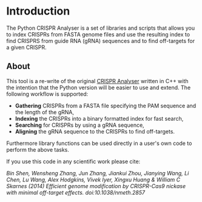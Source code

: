 # Introduction

The Python CRISPR Analyser is a set of libraries and scripts that allows you to index CRISPRs from FASTA genome files and use the resulting index to find CRISPRS from guide RNA (gRNA) sequences and to find off-targets for a given CRISPR.

## About

This tool is a re-write of the original [CRISPR Analyser](https://en.wikipedia.org/wiki/CRISPR) written in C++ with the intention that the Python version will be easier to use and extend.
The following workflow is supported:

- **Gathering** CRISPRs from a FASTA file specifying the PAM sequence and the length of the gRNA,
- **Indexing** the CRISPRs into a binary formatted index for fast search,
- **Searching** for CRISPRs by using a gRNA sequence,
- **Aligning** the gRNA sequence to the CRISPRs to find off-targets.

Furthermore library functions can be used directly in a user's own code to perform the above tasks.

If you use this code in any scientific work please cite:

*Bin Shen, Wensheng Zhang, Jun Zhang, Jiankui Zhou, Jianying Wang, Li Chen, Lu Wang, Alex Hodgkins, Vivek Iyer, Xingxu Huang & William C Skarnes (2014) Efficient genome modification by CRISPR-Cas9 nickase with minimal off-target effects. doi:10.1038/nmeth.2857*
